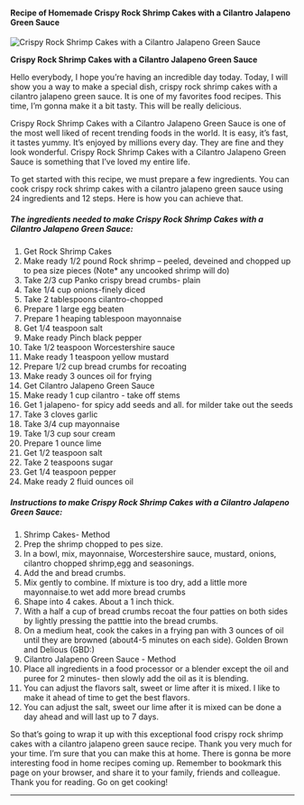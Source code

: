             

#### Recipe of Homemade Crispy Rock Shrimp Cakes with a Cilantro Jalapeno Green Sauce

![Crispy Rock Shrimp Cakes with a Cilantro Jalapeno Green Sauce](https://img-global.cpcdn.com/recipes/eedb223054662abe/751x532cq70/crispy-rock-shrimp-cakes-with-a-cilantro-jalapeno-green-sauce-recipe-main-photo.jpg)

**Crispy Rock Shrimp Cakes with a Cilantro Jalapeno Green Sauce**

Hello everybody, I hope you’re having an incredible day today. Today, I will show you a way to make a special dish, crispy rock shrimp cakes with a cilantro jalapeno green sauce. It is one of my favorites food recipes. This time, I’m gonna make it a bit tasty. This will be really delicious.

Crispy Rock Shrimp Cakes with a Cilantro Jalapeno Green Sauce is one of the most well liked of recent trending foods in the world. It is easy, it’s fast, it tastes yummy. It’s enjoyed by millions every day. They are fine and they look wonderful. Crispy Rock Shrimp Cakes with a Cilantro Jalapeno Green Sauce is something that I’ve loved my entire life.

To get started with this recipe, we must prepare a few ingredients. You can cook crispy rock shrimp cakes with a cilantro jalapeno green sauce using 24 ingredients and 12 steps. Here is how you can achieve that.

##### The ingredients needed to make Crispy Rock Shrimp Cakes with a Cilantro Jalapeno Green Sauce:

1.  Get Rock Shrimp Cakes
2.  Make ready 1/2 pound Rock shrimp – peeled, deveined and chopped up to pea size pieces (Note\* any uncooked shrimp will do)
3.  Take 2/3 cup Panko crispy bread crumbs- plain
4.  Take 1/4 cup onions-finely diced
5.  Take 2 tablespoons cilantro-chopped
6.  Prepare 1 large egg beaten
7.  Prepare 1 heaping tablespoon mayonnaise
8.  Get 1/4 teaspoon salt
9.  Make ready Pinch black pepper
10.  Take 1/2 teaspoon Worcestershire sauce
11.  Make ready 1 teaspoon yellow mustard
12.  Prepare 1/2 cup bread crumbs for recoating
13.  Make ready 3 ounces oil for frying
14.  Get Cilantro Jalapeno Green Sauce
15.  Make ready 1 cup cilantro - take off stems
16.  Get 1 jalapeno- for spicy add seeds and all. for milder take out the seeds
17.  Take 3 cloves garlic
18.  Take 3/4 cup mayonnaise
19.  Take 1/3 cup sour cream
20.  Prepare 1 ounce lime
21.  Get 1/2 teaspoon salt
22.  Take 2 teaspoons sugar
23.  Get 1/4 teaspoon pepper
24.  Make ready 2 fluid ounces oil

##### Instructions to make Crispy Rock Shrimp Cakes with a Cilantro Jalapeno Green Sauce:

1.  Shrimp Cakes- Method
2.  Prep the shrimp chopped to pes size.
3.  In a bowl, mix, mayonnaise, Worcestershire sauce, mustard, onions, cilantro chopped shrimp,egg and seasonings.
4.  Add the and bread crumbs.
5.  Mix gently to combine. If mixture is too dry, add a little more mayonnaise.to wet add more bread crumbs
6.  Shape into 4 cakes. About a 1 inch thick.
7.  With a half a cup of bread crumbs recoat the four patties on both sides by lightly pressing the patttie into the bread crumbs.
8.  On a medium heat, cook the cakes in a frying pan with 3 ounces of oil until they are browned (about4-5 minutes on each side). Golden Brown and Delious (GBD:)
9.  Cilantro Jalapeno Green Sauce - Method
10.  Place all ingredients in a food processor or a blender except the oil and puree for 2 minutes- then slowly add the oil as it is blending.
11.  You can adjust the flavors salt, sweet or lime after it is mixed. I like to make it ahead of time to get the best flavors.
12.  You can adjust the salt, sweet our lime after it is mixed can be done a day ahead and will last up to 7 days.

So that’s going to wrap it up with this exceptional food crispy rock shrimp cakes with a cilantro jalapeno green sauce recipe. Thank you very much for your time. I’m sure that you can make this at home. There is gonna be more interesting food in home recipes coming up. Remember to bookmark this page on your browser, and share it to your family, friends and colleague. Thank you for reading. Go on get cooking!

* * *